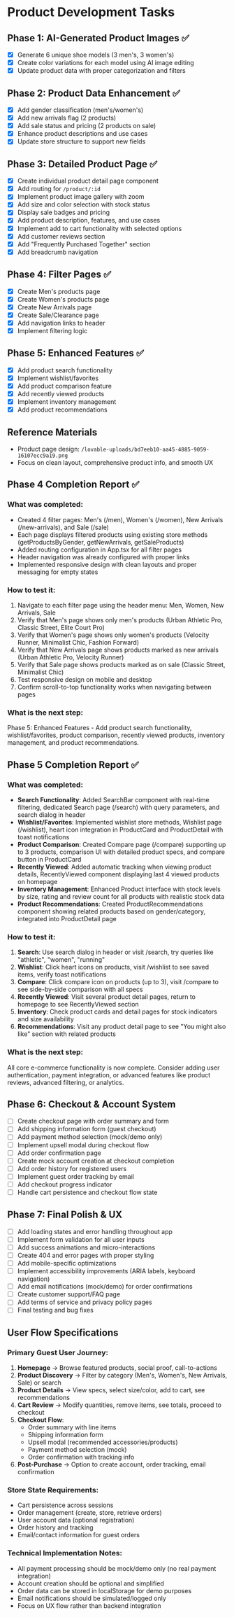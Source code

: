 # Product Development Tasks

## Phase 1: AI-Generated Product Images ✅
- [x] Generate 6 unique shoe models (3 men's, 3 women's)
- [x] Create color variations for each model using AI image editing
- [x] Update product data with proper categorization and filters

## Phase 2: Product Data Enhancement ✅
- [x] Add gender classification (men's/women's)
- [x] Add new arrivals flag (2 products)
- [x] Add sale status and pricing (2 products on sale)
- [x] Enhance product descriptions and use cases
- [x] Update store structure to support new fields

## Phase 3: Detailed Product Page ✅
- [x] Create individual product detail page component
- [x] Add routing for `/product/:id` 
- [x] Implement product image gallery with zoom
- [x] Add size and color selection with stock status
- [x] Display sale badges and pricing
- [x] Add product description, features, and use cases
- [x] Implement add to cart functionality with selected options
- [x] Add customer reviews section
- [x] Add "Frequently Purchased Together" section
- [x] Add breadcrumb navigation

## Phase 4: Filter Pages ✅
- [x] Create Men's products page
- [x] Create Women's products page  
- [x] Create New Arrivals page
- [x] Create Sale/Clearance page
- [x] Add navigation links to header
- [x] Implement filtering logic

## Phase 5: Enhanced Features ✅
- [x] Add product search functionality
- [x] Implement wishlist/favorites
- [x] Add product comparison feature
- [x] Add recently viewed products
- [x] Implement inventory management
- [x] Add product recommendations

## Reference Materials
- Product page design: `/lovable-uploads/bd7eeb10-aa45-4885-9059-16107ecc9a19.png`
- Focus on clean layout, comprehensive product info, and smooth UX

## Phase 4 Completion Report ✅

### What was completed:
- Created 4 filter pages: Men's (/men), Women's (/women), New Arrivals (/new-arrivals), and Sale (/sale)
- Each page displays filtered products using existing store methods (getProductsByGender, getNewArrivals, getSaleProducts)
- Added routing configuration in App.tsx for all filter pages
- Header navigation was already configured with proper links
- Implemented responsive design with clean layouts and proper messaging for empty states

### How to test it:
1. Navigate to each filter page using the header menu: Men, Women, New Arrivals, Sale
2. Verify that Men's page shows only men's products (Urban Athletic Pro, Classic Street, Elite Court Pro)
3. Verify that Women's page shows only women's products (Velocity Runner, Minimalist Chic, Fashion Forward)
4. Verify that New Arrivals page shows products marked as new arrivals (Urban Athletic Pro, Velocity Runner)
5. Verify that Sale page shows products marked as on sale (Classic Street, Minimalist Chic)
6. Test responsive design on mobile and desktop
7. Confirm scroll-to-top functionality works when navigating between pages

### What is the next step:
Phase 5: Enhanced Features - Add product search functionality, wishlist/favorites, product comparison, recently viewed products, inventory management, and product recommendations.

## Phase 5 Completion Report ✅

### What was completed:
- **Search Functionality**: Added SearchBar component with real-time filtering, dedicated Search page (/search) with query parameters, and search dialog in header
- **Wishlist/Favorites**: Implemented wishlist store methods, Wishlist page (/wishlist), heart icon integration in ProductCard and ProductDetail with toast notifications
- **Product Comparison**: Created Compare page (/compare) supporting up to 3 products, comparison UI with detailed product specs, and compare button in ProductCard
- **Recently Viewed**: Added automatic tracking when viewing product details, RecentlyViewed component displaying last 4 viewed products on homepage
- **Inventory Management**: Enhanced Product interface with stock levels by size, rating and review count for all products with realistic stock data
- **Product Recommendations**: Created ProductRecommendations component showing related products based on gender/category, integrated into ProductDetail page

### How to test it:
1. **Search**: Use search dialog in header or visit /search, try queries like "athletic", "women", "running"
2. **Wishlist**: Click heart icons on products, visit /wishlist to see saved items, verify toast notifications
3. **Compare**: Click compare icon on products (up to 3), visit /compare to see side-by-side comparison with all specs
4. **Recently Viewed**: Visit several product detail pages, return to homepage to see RecentlyViewed section
5. **Inventory**: Check product cards and detail pages for stock indicators and size availability
6. **Recommendations**: Visit any product detail page to see "You might also like" section with related products

### What is the next step:
All core e-commerce functionality is now complete. Consider adding user authentication, payment integration, or advanced features like product reviews, advanced filtering, or analytics.

## Phase 6: Checkout & Account System
- [ ] Create checkout page with order summary and form
- [ ] Add shipping information form (guest checkout)
- [ ] Add payment method selection (mock/demo only)
- [ ] Implement upsell modal during checkout flow
- [ ] Add order confirmation page
- [ ] Create mock account creation at checkout completion
- [ ] Add order history for registered users
- [ ] Implement guest order tracking by email
- [ ] Add checkout progress indicator
- [ ] Handle cart persistence and checkout flow state

## Phase 7: Final Polish & UX
- [ ] Add loading states and error handling throughout app
- [ ] Implement form validation for all user inputs
- [ ] Add success animations and micro-interactions
- [ ] Create 404 and error pages with proper styling
- [ ] Add mobile-specific optimizations
- [ ] Implement accessibility improvements (ARIA labels, keyboard navigation)
- [ ] Add email notifications (mock/demo) for order confirmations
- [ ] Create customer support/FAQ page
- [ ] Add terms of service and privacy policy pages
- [ ] Final testing and bug fixes

## User Flow Specifications

### Primary Guest User Journey:
1. **Homepage** → Browse featured products, social proof, call-to-actions
2. **Product Discovery** → Filter by category (Men's, Women's, New Arrivals, Sale) or search
3. **Product Details** → View specs, select size/color, add to cart, see recommendations
4. **Cart Review** → Modify quantities, remove items, see totals, proceed to checkout
5. **Checkout Flow**:
   - Order summary with line items
   - Shipping information form
   - Upsell modal (recommended accessories/products)
   - Payment method selection (mock)
   - Order confirmation with tracking info
6. **Post-Purchase** → Option to create account, order tracking, email confirmation

### Store State Requirements:
- Cart persistence across sessions
- Order management (create, store, retrieve orders)
- User account data (optional registration)
- Order history and tracking
- Email/contact information for guest orders

### Technical Implementation Notes:
- All payment processing should be mock/demo only (no real payment integration)
- Account creation should be optional and simplified
- Order data can be stored in localStorage for demo purposes
- Email notifications should be simulated/logged only
- Focus on UX flow rather than backend integration